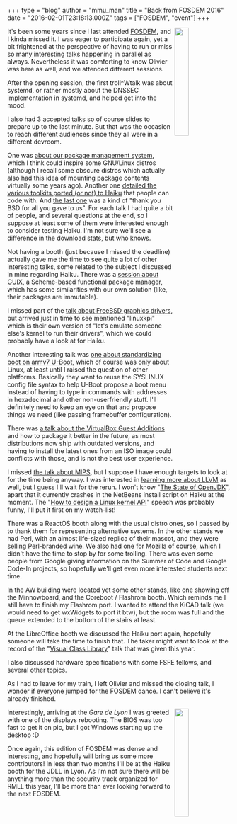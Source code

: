 +++
type = "blog"
author = "mmu_man"
title = "Back from FOSDEM 2016"
date = "2016-02-01T23:18:13.000Z"
tags = ["FOSDEM", "event"]
+++

<img src="/files/FOSDEM2016_DSCN_3845.jpg" width="25%" height="25%" align="right" />It's been some years since I last attended <a href="https://fosdem.org/2016/">FOSDEM</a>, and I kinda missed it. I was eager to participate again, yet a bit frightened at the perspective of having to run or miss so many interesting talks happening in parallel as always. Nevertheless it was comforting to know Olivier was here as well, and we attended different sessions.
<!--more-->
After the opening session, the first troll^Wtalk was about systemd, or rather mostly about the DNSSEC implementation in systemd, and helped get into the mood.

I also had 3 accepted talks so of course slides to prepare up to the last minute. But that was the occasion to reach different audiences since they all were in a different devroom.

One was <a href="https://fosdem.org/2016/schedule/event/haikus_package_management/">about our package management system</a>, which I think could inspire some GNU/Linux distros (although I recall some obscure distros which actually also had this idea of mounting package contents virtually some years ago). Another one <a href="https://fosdem.org/2016/schedule/event/panorama_of_gui_toolkits_on_haiku/">detailed the various toolkits ported (or not) to Haiku</a> that people can code with. And <a href="https://fosdem.org/2016/schedule/event/could_haiku_become_bsd/">the last one</a> was a kind of "thank you BSD for all you gave to us".
For each talk I had quite a bit of people, and several questions at the end, so I suppose at least some of them were interested enough to consider testing Haiku. I'm not sure we'll see a difference in the download stats, but who knows.

Not having a booth (just because I missed the deadline) actually gave me the time to see quite a lot of other interesting talks, some related to the subject I discussed in mine regarding Haiku.
There was a <a href="https://fosdem.org/2016/schedule/event/deployments_with_gnu_guix/">session about GUIX</a>, a Scheme-based functional package manager, which has some similarities with our own solution (like, their packages are immutable).

I missed part of the <a href="https://fosdem.org/2016/schedule/event/freebsd_graphic_stack/">talk about FreeBSD graphics drivers</a>, but arrived just in time to see mentioned "linuxkpi" which is their own version of "let's emulate someone else's kernel to run their drivers", which we could probably have a look at for Haiku.

Another interesting talk was <a href="https://fosdem.org/2016/schedule/event/armv7_booting/">one about standardizing boot on armv7 U-Boot</a>, which of course was only about Linux, at least until I raised the question of other platforms. Basically they want to reuse the SYSLINUX config file syntax to help U-Boot propose a boot menu instead of having to type in commands with addresses in hexadecimal and other non-userfriendly stuff. I'll definitely need to keep an eye on that and propose things we need (like passing framebuffer configuration).

There was <a href="https://fosdem.org/2016/schedule/event/virtualbox_guest_additions/">a talk about the VirtualBox Guest Additions</a> and how to package it better in the future, as most distributions now ship with outdated versions, and having to install the latest ones from an ISO image could conflicts with those, and is not the best user experience. 

I missed <a href="https://fosdem.org/2016/schedule/event/linuxmips/">the talk about MIPS</a>, but I suppose I have enough targets to look at for the time being anyway. I was interested in <a href="https://fosdem.org/2016/schedule/track/llvm_toolchain/">learning more about LLVM</a> as well, but I guess I'll wait for the rerun. I won't know "<a href="https://fosdem.org/2016/schedule/event/state_of_openjdk/">The State of OpenJDK</a>", apart that it currently crashes in the NetBeans install script on Haiku at the moment. The "<a href="https://fosdem.org/2016/schedule/event/design_linux_kernel_api/">How to design a Linux kernel API</a>" speech was probably funny, I'll put it first on my watch-list!

There was a ReactOS booth along with the usual distro ones, so I passed by to thank them for representing alternative systems. In the other stands we had Perl, with an almost life-sized replica of their mascot, and they were selling Perl-branded wine. We also had one for Mozilla of course, which I didn't have the time to stop by for some trolling. There was even some people from Google giving information on the Summer of Code and Google Code-In projects, so hopefully we'll get even more interested students next time.

In the AW building were located yet some other stands, like one showing off the Minnowboard, and the Coreboot / Flashrom booth. Which reminds me I still have to finish my Flashrom port. I wanted to attend the KiCAD talk (we would need to get wxWidgets to port it btw), but the room was full and the queue extended to the bottom of the stairs at least.

At the LibreOffice booth we discussed the Haiku port again, hopefully someone will take the time to finish that. The taker might want to look at the record of the "<a href="https://fosdem.org/2016/schedule/event/vcl/">Visual Class Library</a>" talk that was given this year.

I also discussed hardware specifications with some FSFE fellows, and several other topics.

As I had to leave for my train, I left Olivier and missed the closing talk, I wonder if everyone jumped for the FOSDEM dance. I can't believe it's already finished.

<img src="/files/FOSDEM2016_DSCN_3873.jpg" width="25%" height="25%" align="right" />
Interestingly, arriving at the <i>Gare de Lyon</i> I was greeted with one of the displays rebooting. The BIOS was too fast to get it on pic, but I got Windows starting up the desktop :D

Once again, this edition of FOSDEM was dense and interesting, and hopefully will bring us some more contributors! In less than two months I'll be at the Haiku booth for the JDLL in Lyon. As I'm not sure there will be anything more than the security track organized for RMLL this year, I'll be more than ever looking forward to the next FOSDEM.
